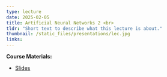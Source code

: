 ```yaml
---
type: lecture
date: 2025-02-05
title: Artificial Neural Networks 2 <br> 
tldr: "Short text to describe what this lecture is about."
thumbnail: /static_files/presentations/lec.jpg
links: 
---
```

**Course Materials:**
- [Slides](https://ml-graph.github.io/winter-2025/static_files/presentations/slides/lecture8-ANN.pdf)
